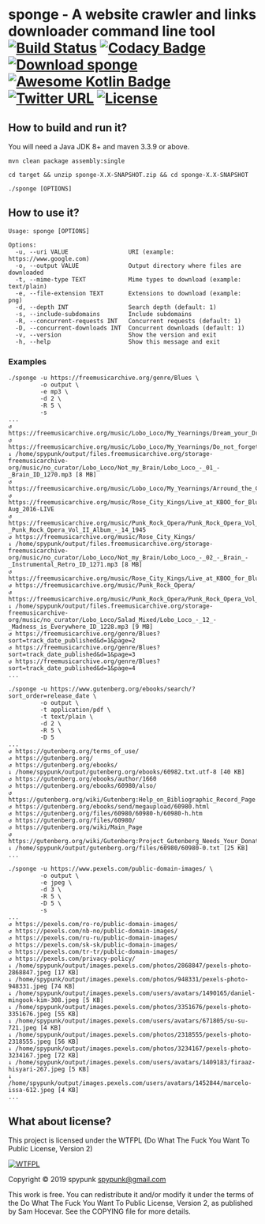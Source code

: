 sponge - A website crawler and links downloader command line tool [![Build Status](https://travis-ci.org/spypunk/sponge.svg?branch=master)](https://travis-ci.org/spypunk/sponge) [![Codacy Badge](https://api.codacy.com/project/badge/Grade/d82ffffb736c4d82858a63385a6f900a)](https://www.codacy.com/manual/spypunk/sponge?utm_source=github.com&amp;utm_medium=referral&amp;utm_content=spypunk/sponge&amp;utm_campaign=Badge_Grade) [![Download sponge](https://img.shields.io/sourceforge/dt/spypunk-sponge.svg)](https://sourceforge.net/projects/spypunk-sponge/files/latest/download) [![Awesome Kotlin Badge](https://kotlin.link/awesome-kotlin.svg)](https://github.com/KotlinBy/awesome-kotlin) [![Twitter URL](https://img.shields.io/twitter/url/https/twitter.com/fold_left.svg?style=social&label=Follow)](https://twitter.com/spypunkk) [![License](http://www.wtfpl.net/wp-content/uploads/2012/12/wtfpl-badge-4.png)](http://www.wtfpl.net/)
===
## How to build and run it?
You will need a Java JDK 8+ and maven 3.3.9 or above.
~~~
mvn clean package assembly:single

cd target && unzip sponge-X.X-SNAPSHOT.zip && cd sponge-X.X-SNAPSHOT

./sponge [OPTIONS]
~~~
## How to use it?
~~~
Usage: sponge [OPTIONS]

Options:
  -u, --uri VALUE                 URI (example: https://www.google.com)
  -o, --output VALUE              Output directory where files are downloaded
  -t, --mime-type TEXT            Mime types to download (example: text/plain)
  -e, --file-extension TEXT       Extensions to download (example: png)
  -d, --depth INT                 Search depth (default: 1)
  -s, --include-subdomains        Include subdomains
  -R, --concurrent-requests INT   Concurrent requests (default: 1)
  -D, --concurrent-downloads INT  Concurrent downloads (default: 1)
  -v, --version                   Show the version and exit
  -h, --help                      Show this message and exit
~~~
### Examples
~~~
./sponge -u https://freemusicarchive.org/genre/Blues \
         -o output \
         -e mp3 \
         -d 2 \
         -R 5 \
         -s
...
↺ https://freemusicarchive.org/music/Lobo_Loco/My_Yearnings/Dream_your_Dreams_ID_1195
↺ https://freemusicarchive.org/music/Lobo_Loco/My_Yearnings/Do_not_forget_me_ID_1028
↓ /home/spypunk/output/files.freemusicarchive.org/storage-freemusicarchive-org/music/no_curator/Lobo_Loco/Not_my_Brain/Lobo_Loco_-_01_-_Brain_ID_1270.mp3 [8 MB]
↺ https://freemusicarchive.org/music/Lobo_Loco/My_Yearnings/Arround_the_Cliffs_ID_1202
↺ https://freemusicarchive.org/music/Rose_City_Kings/Live_at_KBOO_for_Blues_Junction_08132016/Rose_City_Kings-Aug_2016-LIVE
↺ https://freemusicarchive.org/music/Punk_Rock_Opera/Punk_Rock_Opera_Vol_II/Punk_Rock_Opera_-_Punk_Rock_Opera_Vol_II_Album_-_14_1945
↺ https://freemusicarchive.org/music/Rose_City_Kings/
↓ /home/spypunk/output/files.freemusicarchive.org/storage-freemusicarchive-org/music/no_curator/Lobo_Loco/Not_my_Brain/Lobo_Loco_-_02_-_Brain_-_Instrumental_Retro_ID_1271.mp3 [8 MB]
↺ https://freemusicarchive.org/music/Rose_City_Kings/Live_at_KBOO_for_Blues_Junction_08132016/
↺ https://freemusicarchive.org/music/Punk_Rock_Opera/
↺ https://freemusicarchive.org/music/Punk_Rock_Opera/Punk_Rock_Opera_Vol_II/
↓ /home/spypunk/output/files.freemusicarchive.org/storage-freemusicarchive-org/music/no_curator/Lobo_Loco/Salad_Mixed/Lobo_Loco_-_12_-_Madness_is_Everywhere_ID_1228.mp3 [9 MB]
↺ https://freemusicarchive.org/genre/Blues?sort=track_date_published&d=1&page=2
↺ https://freemusicarchive.org/genre/Blues?sort=track_date_published&d=1&page=3
↺ https://freemusicarchive.org/genre/Blues?sort=track_date_published&d=1&page=4
...
~~~
~~~
./sponge -u https://www.gutenberg.org/ebooks/search/?sort_order=release_date \
         -o output \
         -t application/pdf \
         -t text/plain \
         -d 2 \
         -R 5 \
         -D 5
...
↺ https://gutenberg.org/terms_of_use/
↺ https://gutenberg.org/
↺ https://gutenberg.org/ebooks/
↓ /home/spypunk/output/gutenberg.org/ebooks/60982.txt.utf-8 [40 KB]
↺ https://gutenberg.org/ebooks/author/1660
↺ https://gutenberg.org/ebooks/60980/also/
↺ https://gutenberg.org/wiki/Gutenberg:Help_on_Bibliographic_Record_Page
↺ https://gutenberg.org/ebooks/send/megaupload/60980.html
↺ https://gutenberg.org/files/60980/60980-h/60980-h.htm
↺ https://gutenberg.org/files/60980/
↺ https://gutenberg.org/wiki/Main_Page
↺ https://gutenberg.org/wiki/Gutenberg:Project_Gutenberg_Needs_Your_Donation
↓ /home/spypunk/output/gutenberg.org/files/60980/60980-0.txt [25 KB]
...
~~~
~~~
./sponge -u https://www.pexels.com/public-domain-images/ \
         -o output \
         -e jpeg \
         -d 3 \
         -R 5 \
         -D 5 \
         -s
...
↺ https://pexels.com/ro-ro/public-domain-images/
↺ https://pexels.com/nb-no/public-domain-images/
↺ https://pexels.com/ru-ru/public-domain-images/
↺ https://pexels.com/sk-sk/public-domain-images/
↺ https://pexels.com/tr-tr/public-domain-images/
↺ https://pexels.com/privacy-policy/
↓ /home/spypunk/output/images.pexels.com/photos/2868847/pexels-photo-2868847.jpeg [17 KB]
↓ /home/spypunk/output/images.pexels.com/photos/948331/pexels-photo-948331.jpeg [74 KB]
↓ /home/spypunk/output/images.pexels.com/users/avatars/1490165/daniel-mingook-kim-308.jpeg [5 KB]
↓ /home/spypunk/output/images.pexels.com/photos/3351676/pexels-photo-3351676.jpeg [55 KB]
↓ /home/spypunk/output/images.pexels.com/users/avatars/671805/su-su-721.jpeg [4 KB]
↓ /home/spypunk/output/images.pexels.com/photos/2318555/pexels-photo-2318555.jpeg [56 KB]
↓ /home/spypunk/output/images.pexels.com/photos/3234167/pexels-photo-3234167.jpeg [72 KB]
↓ /home/spypunk/output/images.pexels.com/users/avatars/1409183/firaaz-hisyari-267.jpeg [5 KB]
↓ /home/spypunk/output/images.pexels.com/users/avatars/1452844/marcelo-issa-612.jpeg [4 KB]
...
~~~
## What about license?
This project is licensed under the WTFPL (Do What The Fuck You Want To Public License, Version 2)

[![WTFPL](http://www.wtfpl.net/wp-content/uploads/2012/12/logo-160x116.png)](http://www.wtfpl.net/)

Copyright © 2019 spypunk [spypunk@gmail.com](mailto:spypunk@gmail.com)

This work is free. You can redistribute it and/or modify it under the terms of the Do What The Fuck You Want To Public License, Version 2, as published by Sam Hocevar. See the COPYING file for more details.

